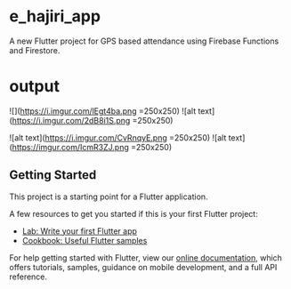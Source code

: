 # e_hajiri_app

A new Flutter project for GPS based attendance using Firebase Functions and Firestore.

# output

![](https://i.imgur.com/lEgt4ba.png =250x250) ![alt text](https://i.imgur.com/2dB8i1S.png =250x250)

![alt text](https://i.imgur.com/CvRnqyE.png =250x250) ![alt text](https://imgur.com/IcmR3ZJ.png =250x250)


## Getting Started

This project is a starting point for a Flutter application.

A few resources to get you started if this is your first Flutter project:

- [Lab: Write your first Flutter app](https://flutter.dev/docs/get-started/codelab)
- [Cookbook: Useful Flutter samples](https://flutter.dev/docs/cookbook)

For help getting started with Flutter, view our
[online documentation](https://flutter.dev/docs), which offers tutorials,
samples, guidance on mobile development, and a full API reference.
